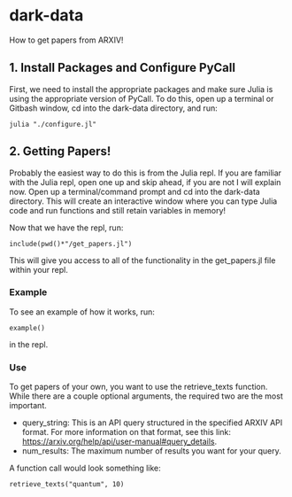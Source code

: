 # dark-data
How to get papers from ARXIV!
## 1. Install Packages and Configure PyCall
First, we need to install the appropriate packages and make sure Julia is using the appropriate version of PyCall. To do this, open up a terminal or Gitbash window, cd into the dark-data directory, and run:
```
julia "./configure.jl"
```

## 2. Getting Papers!
Probably the easiest way to do this is from the Julia repl. If you are familiar with the Julia repl, open one up and skip ahead, if you are not I will explain now. Open up a terminal/command prompt and cd into the dark-data directory. This will create an interactive window where you can type Julia code and run functions and still retain variables in memory!

Now that we have the repl, run:
```
include(pwd()*"/get_papers.jl")
```
This will give you access to all of the functionality in the get_papers.jl file within your repl.

### Example
To see an example of how it works, run:
```
example()
```
in the repl.

### Use

To get papers of your own, you want to use the retrieve_texts function. While there are a couple optional arguments, the required two are the most important.
- query_string: This is an API query structured in the specified ARXIV API format. For more information on that format, see this link: https://arxiv.org/help/api/user-manual#query_details.
- num_results: The maximum number of results you want for your query.

A function call would look something like:
```
retrieve_texts("quantum", 10)
```
